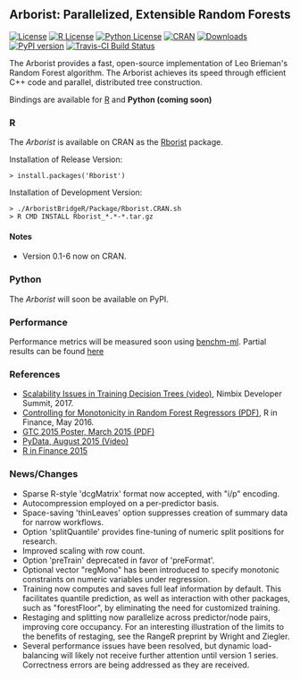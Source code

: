 
## Arborist: Parallelized, Extensible Random Forests


[![License](https://img.shields.io/badge/core-MPL--2-brightgreen.svg)](https://www.mozilla.org/en-US/MPL/2.0/) 
[![R License](http://img.shields.io/badge/R_Bridge-GPL%20%28%3E=%202%29-brightgreen.svg?style=flat)](http://www.gnu.org/licenses/gpl-2.0.html)
[![Python License](http://img.shields.io/badge/Python__Bridge-MIT-brightgreen.svg?style=flat)](https://opensource.org/licenses/MIT
)
[![CRAN](http://www.r-pkg.org/badges/version/Rborist)](https://cran.rstudio.com/web/packages/Rborist/index.html)
[![Downloads](http://cranlogs.r-pkg.org/badges/Rborist?color=brightgreen)](http://www.r-pkg.org/pkg/Rborist)
[![PyPI version](https://badge.fury.io/py/pyborist.svg)](https://pypi.python.org/pypi/pyborist/) 
[![Travis-CI Build Status](https://travis-ci.org/suiji/Arborist.svg?branch=master)](https://travis-ci.org/suiji/Arborist)




The Arborist provides a fast, open-source implementation of Leo Brieman's Random Forest algorithm. The Arborist achieves its speed through efficient C++ code and parallel, distributed tree construction. 

Bindings are available for [R](https://cran.r-project.org/web/packages/Rborist/index.html) and **Python (coming soon)**


### R

The *Arborist* is available on CRAN as the [Rborist](https://cran.r-project.org/web/packages/Rborist/index.html) package. 

Installation of Release Version:

    > install.packages('Rborist')

Installation of Development Version:

    > ./ArboristBridgeR/Package/Rborist.CRAN.sh
    > R CMD INSTALL Rborist_*.*-*.tar.gz


#### Notes
- Version 0.1-6 now on CRAN.

### Python

The *Arborist* will soon be available on PyPI.

### Performance 

Performance metrics will be measured soon using [benchm-ml](https://github.com/szilard/benchm-ml). Partial results can be found [here](https://github.com/szilard/benchm-ml/tree/master/z-other-tools)

    
### References

- [Scalability Issues in Training Decision Trees (video)](https://www.youtube.com/watch?v=ol0SZ2Omq7w), Nimbix Developer Summit, 2017.
- [Controlling for Monotonicity in Random Forest Regressors (PDF)](http://past.rinfinance.com/agenda/2016/talk/MarkSeligman.pdf), R in Finance, May 2016.
- [GTC 2015 Poster, March 2015 (PDF)](http://on-demand.gputechconf.com/gtc/2015/posters/GTC_2015_Machine_Learning___Deep_Learning_03_P5282_WEB.pdf)
- [PyData, August 2015 (Video)](https://www.youtube.com/watch?v=dRZrYdhNUec)
- [R in Finance 2015](http://past.rinfinance.com/agenda/2015/talk/MarkSeligman.pdf)


### News/Changes
- Sparse R-style 'dcgMatrix' format now accepted, with "i/p" encoding.
- Autocompression employed on a per-predictor basis.
- Space-saving 'thinLeaves' option suppresses creation of summary data for narrow workflows.
- Option 'splitQuantile' provides fine-tuning of numeric split positions for research.
- Improved scaling with row count.
- Option 'preTrain' deprecated in favor of 'preFormat'.
- Optional vector "regMono" has been introduced to specify monotonic constraints on numeric variables under regression.
- Training now computes and saves full leaf information by default. This facilitates quantile prediction, as well as interaction with other packages, such as "forestFloor", by eliminating the need for customized training.
- Restaging and splitting now parallelize across predictor/node pairs, improving core occupancy.  For an interesting illustration of the limits to the benefits of restaging, see the RangeR preprint by Wright and Ziegler.
- Several performance issues have been resolved, but dynamic load-balancing will likely not receive further attention until version 1 series.
Correctness errors are being addressed as they are received.


